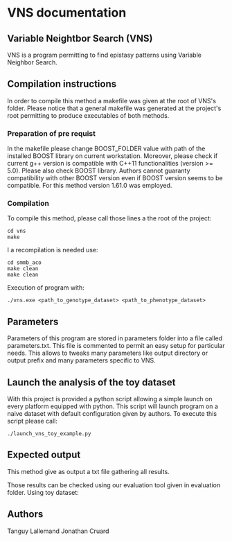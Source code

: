 # VNS documentation
## Variable Neightbor Search (VNS)
VNS is a program permitting to find epistasy patterns using Variable Neighbor Search.

## Compilation instructions
In order to compile this method a makefile was given at the root of VNS's folder. Please notice that a general makefile was generated at the project's root permitting to produce executables of both methods.
### Preparation of pre requist
In the makefile please change BOOST_FOLDER value with path of the installed BOOST library on current workstation.
Moreover, please check if current g++ version is compatible with C++11 functionalities (version >= 5.0). Please also check BOOST library. Authors cannot guaranty compatibility with other BOOST version even if BOOST version seems to be compatible. For this method version 1.61.0 was employed.
### Compilation
To compile this method, please call those lines a the root of the project:

    cd vns
    make

I a recompilation is needed use:

    cd smmb_aco
    make clean
    make clean

Execution of program with:

    ./vns.exe <path_to_genotype_dataset> <path_to_phenotype_dataset>

## Parameters
Parameters of this program are stored in parameters folder into a file called parameters.txt. This file is commented to permit an easy setup for particular needs. This allows to tweaks many parameters like output directory or output prefix and many parameters specific to VNS.
## Launch the analysis of the toy dataset
With this project is provided a python script allowing a simple launch on every platform equipped with python. This script will launch program on a naive dataset with default configuration given by authors.
To execute this script please call:

    ./launch_vns_toy_example.py

## Expected output
This method give as output a txt file gathering all results.
<!-- TODO mettre ce qu on attend -->
Those results can be checked using our evaluation tool given in evaluation folder.
Using toy dataset:
<!-- TODO mettre ce qu on attend -->
## Authors
Tanguy Lallemand
Jonathan Cruard

